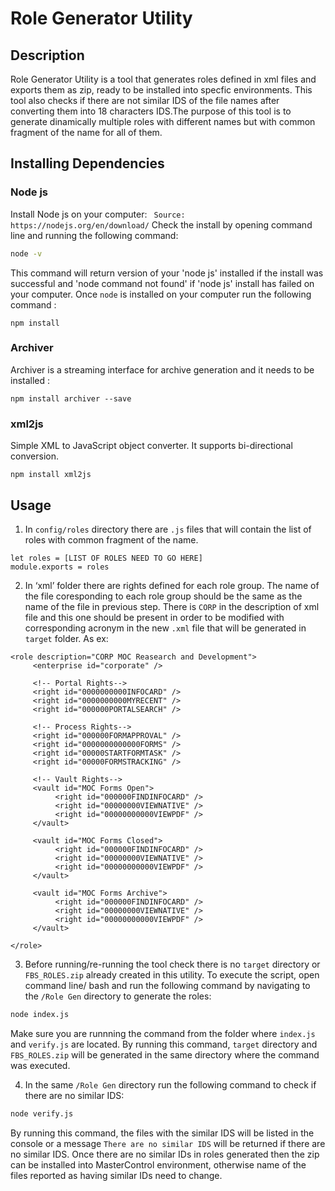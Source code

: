 # Role Generator Utility

## Description

Role Generator Utility is a tool that generates roles defined in xml files and exports them as zip, ready to be installed into specfic environments. This tool also checks if there are not similar IDS of the file names after converting them into 18 characters IDS.The purpose of this tool is to generate dinamically multiple roles with different names but with common fragment of the name for all of them. 

## Installing Dependencies

### Node js

Install Node js on your computer:
   ` Source: https://nodejs.org/en/download/`
Check the install by opening command line and running the following command:

```bash
node -v
```
This command will return version of your 'node js' installed if the install was successful and 'node command not found' if 'node js' install has failed on your computer.
Once `node` is installed on your computer run the following command :
```
npm install
```
### Archiver 
Archiver is a streaming interface for archive generation and it needs to be installed :
```
npm install archiver --save

```
### xml2js
Simple XML to JavaScript object converter. It supports bi-directional conversion. 
```
npm install xml2js
```

## Usage
1. In `config/roles` directory there are `.js` files that will contain the list of roles with common fragment of the name.

```
let roles = [LIST OF ROLES NEED TO GO HERE]
module.exports = roles
```

2. In ‘xml’ folder there are rights defined for each role group. The name of the file coresponding to each role group should be the same as the name of the file in previous step. There is `CORP` in the description of xml file and this one should be present in order to be modified with corresponding acronym in the new `.xml` file that will be generated in `target` folder.
As ex:
```
<role description="CORP MOC Reasearch and Development">
     <enterprise id="corporate" />

     <!-- Portal Rights-->
     <right id="0000000000INFOCARD" />
     <right id="0000000000MYRECENT" />
     <right id="000000PORTALSEARCH" />

     <!-- Process Rights-->
     <right id="000000FORMAPPROVAL" />
     <right id="0000000000000FORMS" />
     <right id="00000STARTFORMTASK" />
     <right id="00000FORMSTRACKING" />

     <!-- Vault Rights-->
     <vault id="MOC Forms Open">
          <right id="000000FINDINFOCARD" />
          <right id="00000000VIEWNATIVE" />
          <right id="00000000000VIEWPDF" />
     </vault>

     <vault id="MOC Forms Closed">
          <right id="000000FINDINFOCARD" />
          <right id="00000000VIEWNATIVE" />
          <right id="00000000000VIEWPDF" />
     </vault>

     <vault id="MOC Forms Archive">
          <right id="000000FINDINFOCARD" />
          <right id="00000000VIEWNATIVE" />
          <right id="00000000000VIEWPDF" />
     </vault>

</role>

```

3. Before running/re-running the tool check there is no `target` directory or `FBS_ROLES.zip` already created in this utility.
To execute the script, open command line/ bash and run the following command by navigating to the `/Role Gen` directory to generate the roles:

 ```bash
 node index.js
 ```
 Make sure you are runnning the command from the folder where `index.js` and `verify.js` are located.
 By running this command, `target` directory and `FBS_ROLES.zip` will be generated in the same directory where the command was executed.

4. In the same `/Role Gen` directory run the following command to check if there are no similar IDS:

 ```bash
 node verify.js
 ```
By running this command, the files with the similar IDS will be listed in the console or a message `There are no similar IDS` will be returned if there are no similar IDS. Once there are no similar IDs in roles generated then the zip can be installed into MasterControl environment, otherwise name of the files reported as having similar IDs need to change.


